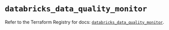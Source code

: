 # `databricks_data_quality_monitor`

Refer to the Terraform Registry for docs: [`databricks_data_quality_monitor`](https://registry.terraform.io/providers/databricks/databricks/1.92.0/docs/resources/data_quality_monitor).
